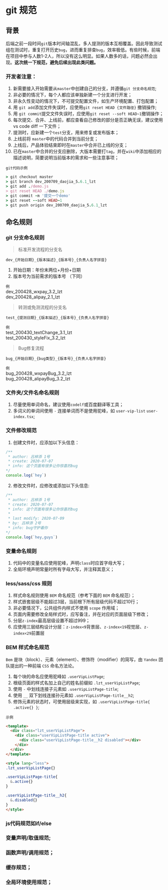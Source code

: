 
# git 规范
## 背景

后端之前一段时间`git`版本时间轴混乱，多人提测的版本互相覆盖。因此导致测试组在测试时，重复打开历史`bug`，进而重复排查`bug`，效率极低。有些时候，前端在项目中参与人数1-2人，所以没有这么明显。如果人数多的话，问题必然会出现。**这次统一下规范，避免后续出现此类问题。**

### 开发者注意：

1. 新需要接入开始需要从`master`中创建自己的分支，并遵循`git 分支命名规范`;
2. 非必要的情况下，每个人都应该单独新建一个分支进行开发；
3. 非永久性变动的情况下，不可提交配置文件，如生产环境配置、打包配置；
4. 用 `git add`添加文件失误时，应使用`git reset HEAD {文件路径}` 撤销操作;
5. 用 `git commit`提交文件失误时，应使用`git reset --soft HEAD~1`撤销操作；
6. 每次提交、合并、上线前，都应查看自己修改的部分是否正确无误，建议使用 vs code diff 一下文件；
7. 提测时，应新建一个`test`分支，用来修复或发布版本；
8. 上线前将 `master`中的代码合并到当前分支；
9. 上线后，产品体验结束即时在`master`中合并已上线的分支；
10. 已在`master`中合并的分支应删除，大版本需要打`tag`，并在`wiki`中添加相应的描述说明，简要说明当前版本的需求和一些注意事项；

`git代码示例`
``` ruby
> git checkout master
> git branch dev_200709_daojia_5.6.1_lzt
> git add ./demo.js
> git reset HEAD ./demo.js
> git commit -m '提交一个demo'
> git reset --soft HEAD~1
> git push origin dev_200709_daojia_5.6.1_lzt
```

## 命名规则

### git 分支命名规则

> 标准开发流程的分支名

`dev_{开始日期}_{版本描述}_{版本号}_{负责人名字拼音}`

1.  开始日期：年份末两位+月份+日期
2.  版本号为当前需求的版本号
（下同）

`例`  
dev_200428_wxpay_3.2_lzt  
dev_200428_alipay_2.1_lzt

>  转测或免测流程的分支名

`test_{提测日期}_{版本描述}_{版本号}_{负责人名字拼音}`

`例`  
test_200430_textChange_3.1_lzt  
test_200430_styleFix_3.2_lzt

>  Bug修复流程

`bug_{开始日期}_{bug类型}_{版本号}_{负责人名字拼音}`

`例`  
bug_200428_wxpayBug_3.2_lzt  
bug_200428_alipayBug_3.2_lzt

### 文件夹/文件名命名规则

1. 尽量使用单词命名，建议使用`codelf`或百度翻译等工具；
2. 多词义的单词间使用 `-` 连接单词而不是使用驼峰，如 `user-vip-list` `user-index.tsx`;

### 文件修改规范

1. 创建文件时，应添加以下头信息：

``` js
/** 
 * author: 吕梓添 1号
 * create: 2020-07-07
 * info: 这个页面有很多让你惊喜的bug
*/
console.log(`hey`)
```
2. 修改文件时，应修改或添加以下头信息:
``` js
/** 
 * author: 吕梓添 1号
 * create: 2020-07-07
 * info: 这个页面有很多让你惊喜的bug
 * 
 * last modify: 2020-07-09
 * by: 吕梓添 2号
 * info: bug守护着你
*/
console.log(`hey,guys`)
```

### 变量命名规则

1. 代码中的变量名应使用驼峰，声明`class`时应首字母大写；
2. 全局环境声明常量时所有字母大写，并注释其意义；

### less/sass/css 规则

1. 样式命名规则使用 `BEM` 命名规范（参考下面的 `BEM` 命名规范）； 
2. 样式嵌套层级不能超过3层，当前根下所有层级代码不超过10行；
3. 非必要情况下，公共组件内样式不使用 `scope` 作用域；
4. 页面内需要修改全局样式时，应写备注，并在对应的页面层级下修改；
5. 分层`z-index`最高层级设置不超过999；
6. 应使用三层结构设计分层：`z-index<9`背景层、`z-index<19`视觉层、`z-index<29`前置层

### BEM 样式命名规范

`Bem` 是块（block）、元素（element）、修饰符（modifier）的简写，由 `Yandex` 团队提出的一种前端 `CSS` 命名方法论。

1. 每个块的命名应使用驼峰如 `.userVipListPage`;
2. 根级页面的样式名加上自己的姓名前缀如 `.lzt_userVipListPage`;
3. 使用 `-` 中划线连接子元素如 `.userVipListPage-title`;
4. 使用 `__` 双下划线连接孙元素如 `.userVipListPage-title__h2`;
5. 修饰元素的状态时，可使用层级来实现，如 ` .userVipListPage-title{ .active{} } `;

`示例`
``` html
<template>
  <div class="lzt_userVipListPage">
    <div class="userVipListPage-title active">
      <div class="userVipListPage-title__h2 disabled"></div>
    </div>
  </div>
</template>
```

``` html
<style lang="less">
.lzt_userVipListPage{}

.userVipListPage-title{
  &.active{}
}

.userVipListPage-title__h2{
  &.disabled{}
}
</style>
```


### js代码规范如if/else


### 变量声明/取值规范;
### 函数声明/调用规范；
### 缓存规范；
### 全局环境使用规范；
